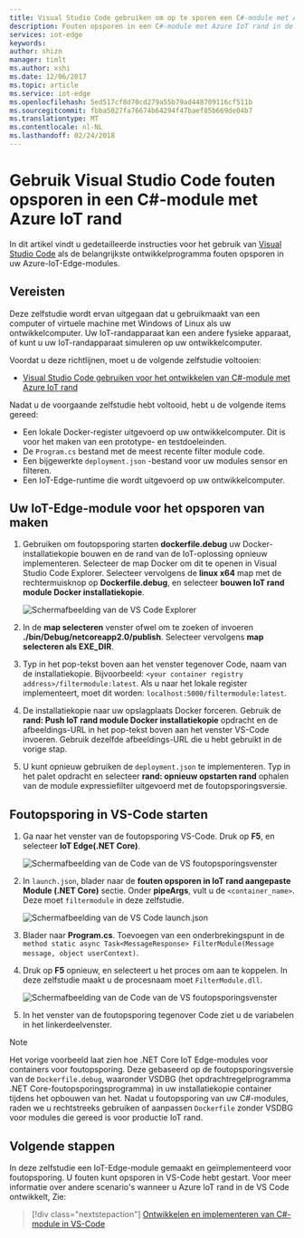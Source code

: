 ```yaml
---
title: Visual Studio Code gebruiken om op te sporen een C#-module met Azure IoT rand | Microsoft Docs
description: Fouten opsporen in een C#-module met Azure IoT rand in de Visual Studio Code.
services: iot-edge
keywords: 
author: shizn
manager: timlt
ms.author: xshi
ms.date: 12/06/2017
ms.topic: article
ms.service: iot-edge
ms.openlocfilehash: 5ed517cf8d70cd279a55b79ad448709116cf511b
ms.sourcegitcommit: fbba5027fa76674b64294f47baef85b669de04b7
ms.translationtype: MT
ms.contentlocale: nl-NL
ms.lasthandoff: 02/24/2018
---
```

# <a name="use-visual-studio-code-to-debug-a-c-module-with-azure-iot-edge"></a>Gebruik Visual Studio Code fouten opsporen in een C#-module met Azure IoT rand
In dit artikel vindt u gedetailleerde instructies voor het gebruik van [Visual Studio Code](https://code.visualstudio.com/) als de belangrijkste ontwikkelprogramma fouten opsporen in uw Azure-IoT-Edge-modules.

## <a name="prerequisites"></a>Vereisten
Deze zelfstudie wordt ervan uitgegaan dat u gebruikmaakt van een computer of virtuele machine met Windows of Linux als uw ontwikkelcomputer. Uw IoT-randapparaat kan een andere fysieke apparaat, of kunt u uw IoT-randapparaat simuleren op uw ontwikkelcomputer.

Voordat u deze richtlijnen, moet u de volgende zelfstudie voltooien:
- [Visual Studio Code gebruiken voor het ontwikkelen van C#-module met Azure IoT rand](how-to-vscode-develop-csharp-module.md)

Nadat u de voorgaande zelfstudie hebt voltooid, hebt u de volgende items gereed:
- Een lokale Docker-register uitgevoerd op uw ontwikkelcomputer. Dit is voor het maken van een prototype- en testdoeleinden.
- De `Program.cs` bestand met de meest recente filter module code.
- Een bijgewerkte `deployment.json` -bestand voor uw modules sensor en filteren.
- Een IoT-Edge-runtime die wordt uitgevoerd op uw ontwikkelcomputer.

## <a name="build-your-iot-edge-module-for-debugging"></a>Uw IoT-Edge-module voor het opsporen van maken
1. Gebruiken om foutopsporing starten **dockerfile.debug** uw Docker-installatiekopie bouwen en de rand van de IoT-oplossing opnieuw implementeren. Selecteer de map Docker om dit te openen in Visual Studio Code Explorer. Selecteer vervolgens de **linux x64** map met de rechtermuisknop op **Dockerfile.debug**, en selecteer **bouwen IoT rand module Docker installatiekopie**.

    ![Schermafbeelding van de VS Code Explorer](./media/how-to-debug-csharp-module/build-debug-image.png)

3. In de **map selecteren** venster ofwel om te zoeken of invoeren **./bin/Debug/netcoreapp2.0/publish**. Selecteer vervolgens **map selecteren als EXE_DIR**.
4. Typ in het pop-tekst boven aan het venster tegenover Code, naam van de installatiekopie. Bijvoorbeeld: `<your container registry address>/filtermodule:latest`. Als u naar het lokale register implementeert, moet dit worden: `localhost:5000/filtermodule:latest`.
5. De installatiekopie naar uw opslagplaats Docker forceren. Gebruik de **rand: Push IoT rand module Docker installatiekopie** opdracht en de afbeeldings-URL in het pop-tekst boven aan het venster VS-Code invoeren. Gebruik dezelfde afbeeldings-URL die u hebt gebruikt in de vorige stap.
6. U kunt opnieuw gebruiken de `deployment.json` te implementeren. Typ in het palet opdracht en selecteer **rand: opnieuw opstarten rand** ophalen van de module expressiefilter uitgevoerd met de foutopsporingsversie.

## <a name="start-debugging-in-vs-code"></a>Foutopsporing in VS-Code starten
1. Ga naar het venster van de foutopsporing VS-Code. Druk op **F5**, en selecteer **IoT Edge(.NET Core)**.

    ![Schermafbeelding van de Code van de VS foutopsporingsvenster](./media/how-to-debug-csharp-module/f5-debug-option.png)

2. In `launch.json`, blader naar de **fouten opsporen in IoT rand aangepaste Module (.NET Core)** sectie. Onder **pipeArgs**, vult u de `<container_name>`. Deze moet `filtermodule` in deze zelfstudie.

    ![Schermafbeelding van de VS Code launch.json](./media/how-to-debug-csharp-module/add-container-name.png)

3. Blader naar **Program.cs**. Toevoegen van een onderbrekingspunt in de `method static async Task<MessageResponse> FilterModule(Message message, object userContext)`.
4. Druk op **F5** opnieuw, en selecteert u het proces om aan te koppelen. In deze zelfstudie maakt u de procesnaam moet `FilterModule.dll`.

    ![Schermafbeelding van de Code van de VS foutopsporingsvenster](./media/how-to-debug-csharp-module/attach-process.png)

5. In het venster van de foutopsporing tegenover Code ziet u de variabelen in het linkerdeelvenster. 

> [!NOTE]
> Het vorige voorbeeld laat zien hoe .NET Core IoT Edge-modules voor containers voor foutopsporing. Deze gebaseerd op de foutopsporingsversie van de `Dockerfile.debug`, waaronder VSDBG (het opdrachtregelprogramma .NET Core-foutopsporingsprogramma) in uw installatiekopie container tijdens het opbouwen van het. Nadat u foutopsporing van uw C#-modules, raden we u rechtstreeks gebruiken of aanpassen `Dockerfile` zonder VSDBG voor modules die gereed is voor productie IoT rand.

## <a name="next-steps"></a>Volgende stappen

In deze zelfstudie een IoT-Edge-module gemaakt en geïmplementeerd voor foutopsporing. U fouten kunt opsporen in VS-Code hebt gestart. Voor meer informatie over andere scenario's wanneer u Azure IoT rand in de VS Code ontwikkelt, Zie: 

> [!div class="nextstepaction"]
> [Ontwikkelen en implementeren van C#-module in VS-Code](how-to-vscode-develop-csharp-module.md)
